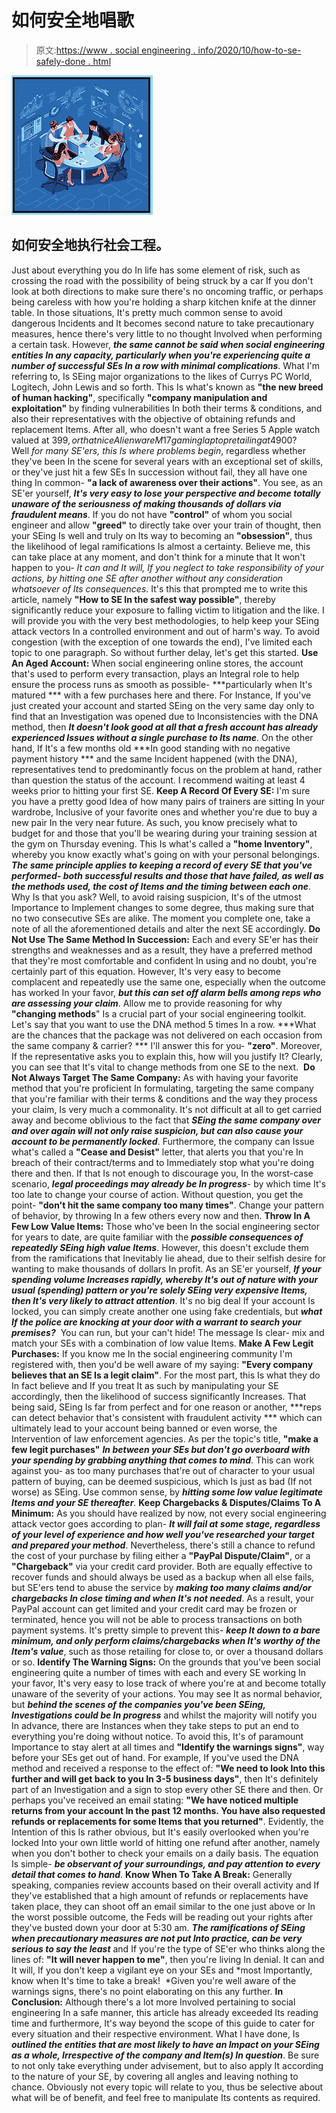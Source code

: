 # 如何安全地唱歌

> 原文:[https://www . social engineering . info/2020/10/how-to-se-safely-done . html](https://www.socialengineering.info/2020/10/how-to-se-safely-done.html)

[![](img/701eb9d86d9c941a8dec6cd776e9e045.png)](https://1.bp.blogspot.com/-pZ8__X9R8zo/X3lg6Vq4bSI/AAAAAAAAlK0/bP9R15kLXi8uKGFkAWJlUG3h7x4ipT1bQCLcBGAsYHQ/s1600/How%2BTo%2BSocial%2BEngineer%2BSafely.%2Bwww.soialengineers.net.png)

## **如何安全地执行社会工程。**

Just about everything you do In life has some element of risk, such as crossing the road with the possibility of being struck by a car If you don't look at both directions to make sure there's no oncoming traffic, or perhaps being careless with how you're holding a sharp kitchen knife at the dinner table. In those situations, It's pretty much common sense to avoid dangerous Incidents and It becomes second nature to take precautionary measures, hence there's very little to no thought Involved when performing a certain task. However, ***the same cannot be said when social engineering entities In any capacity, particularly when you're experiencing quite a number of successful SEs In a row with minimal complications***. What I'm referring to, Is SEing major organizations to the likes of Currys PC World, Logitech, John Lewis and so forth.
  This Is what's known as **"the new breed of human hacking"**, specifically **"company manipulation and exploitation"** by finding vulnerabilities In both their terms & conditions, and also their representatives with the objective of obtaining refunds and replacement Items. After all, who doesn't want a free Series 5 Apple watch valued at 399$, or that nice Alienware M17 gaming laptop retailing at 4900$? Well *for many SE'ers, this Is where problems begin*, regardless whether they've been In the scene for several years with an exceptional set of skills, or they've just hit a few SEs In succession without fail, they all have one thing In common- **"a lack of awareness over their actions"**. You see, as an SE'er yourself, ***It's very easy to lose your perspective and become totally unaware of the seriousness of making thousands of dollars via fraudulent means***.
  If you do not have **"control"** of whom you social engineer and allow **"greed"** to directly take over your train of thought, then your SEing Is well and truly on Its way to becoming an **"obsession"**, thus the likelihood of legal ramifications Is almost a certainty. Believe me, this can take place at any moment, and don't think for a minute that It won't happen to you- *It can and It will, If you neglect to take responsibility of your actions, by hitting one SE after another without any consideration whatsoever of Its consequences*. It's this that prompted me to write this article, namely **"How to SE In the safest way possible"**, thereby significantly reduce your exposure to falling victim to litigation and the like. I will provide you with the very best methodologies, to help keep your SEing attack vectors In a controlled environment and out of harm's way. To avoid congestion (with the exception of one towards the end), I've limited each topic to one paragraph. So without further delay, let's get this started.
  **Use An Aged Account:**
  When social engineering online stores, the account that's used to perform every transaction, plays an Integral role to help ensure the process runs as smooth as possible- ***particularly when It's matured *** with a few purchases here and there. For Instance, If you've just created your account and started SEing on the very same day only to find that an Investigation was opened due to Inconsistencies with the DNA method, then ***It doesn't look good at all that a fresh account has already experienced Issues without a single purchase to Its name***. On the other hand, If It's a few months old ***In good standing with no negative payment history *** and the same Incident happened (with the DNA), representatives tend to predominantly focus on the problem at hand, rather than question the status of the account. I recommend waiting at least 4 weeks prior to hitting your first SE.
  **Keep A Record Of Every SE:**
  I'm sure you have a pretty good Idea of how many pairs of trainers are sitting In your wardrobe, Inclusive of your favorite ones and whether you're due to buy a new pair In the very near future. As such, you know precisely what to budget for and those that you'll be wearing during your training session at the gym on Thursday evening. This Is what's called a **"home Inventory"**, whereby you know exactly what's going on with your personal belongings. ***The same principle applies to keeping a record of every SE that you've performed- both successful results and those that have failed, as well as the methods used, the cost of Items and the timing between each one***. Why Is that you ask? Well, to avoid raising suspicion, It's of the utmost Importance to Implement changes to some degree, thus making sure that no two consecutive SEs are alike. The moment you complete one, take a note of all the aforementioned details and alter the next SE accordingly.
  **Do Not Use The Same Method In Succession:**
  Each and every SE'er has their strengths and weaknesses and as a result, they have a preferred method that they're most comfortable and confident In using and no doubt, you're certainly part of this equation. However, It's very easy to become complacent and repeatedly use the same one, especially when the outcome has worked In your favor, ***but this can set off alarm bells among reps who are assessing your claim***. Allow me to provide reasoning for why **"changing methods**" Is a crucial part of your social engineering toolkit. Let's say that you want to use the DNA method 5 times In a row. ***What are the chances that the package was not delivered on each occasion from the same company & carrier? *** I'll answer this for you- **"zero"**. Moreover, If the representative asks you to explain this, how will you justify It? Clearly, you can see that It's vital to change methods from one SE to the next.
   **Do Not Always Target The Same Company:**
  As with having your favorite method that you're proficient In formulating, targeting the same company that you're familiar with their terms & conditions and the way they process your claim, Is very much a commonality. It's not difficult at all to get carried away and become oblivious to the fact that ***SEing the same company over and over again will not only raise suspicion, but can also cause your account to be permanently locked***. Furthermore, the company can Issue what's called a **"Cease and Desist"** letter, that alerts you that you're In breach of their contract/terms and to Immediately stop what you're doing there and then. If that Is not enough to discourage you, In the worst-case scenario, ***legal proceedings may already be In progress***- by which time It's too late to change your course of action. Without question, you get the point- **"don't hit the same company too many times"**. Change your pattern of behavior, by throwing In a few others every now and then.
  **Throw In A Few Low Value Items:**
  Those who've been In the social engineering sector for years to date, are quite familiar with the ***possible consequences of repeatedly SEing high value Items***. However, this doesn't exclude them from the ramifications that Inevitably lie ahead, due to their selfish desire for wanting to make thousands of dollars In profit. As an SE'er yourself, ***If your spending volume Increases rapidly, whereby It's out of nature with your usual (spending) pattern or you're solely SEing very expensive Items, then It's very likely to attract attention***. It's no big deal If your account Is locked, you can simply create another one using fake credentials, but ***what If the police are knocking at your door with a warrant to search your premises?***  You can run, but your can't hide! The message Is clear- mix and match your SEs with a combination of low value Items.
  **Make A Few Legit Purchases:**
  If you know me In the social engineering community I'm registered with, then you'd be well aware of my saying: **"Every company believes that an SE Is a legit claim"**. For the most part, this Is what they do In fact believe and If you treat It as such by manipulating your SE accordingly, then the likelihood of success significantly Increases. That being said, SEing Is far from perfect and for one reason or another, ***reps can detect behavior that's consistent with fraudulent activity *** which can ultimately lead to your account being banned or even worse, the Intervention of law enforcement agencies. As per the topic's title, **"make a few legit purchases"** ***In between your SEs but don't go overboard with your spending by grabbing anything that comes to mind***. This can work against you- as too many purchases that're out of character to your usual pattern of buying, can be deemed suspicious, which Is just as bad (If not worse) as SEing. Use common sense, by ***hitting some low value legitimate Items and your SE thereafter***.
  **Keep Chargebacks & Disputes/Claims To A Minimum:**
  As you should have realized by now, not every social engineering attack vector goes according to plan- ***It will fail at some stage, regardless of your level of experience and how well you've researched your target and prepared your method***. Nevertheless, there's still a chance to refund the cost of your purchase by filing either a **"PayPal Dispute/Claim"**, or a **"Chargeback"** via your credit card provider. Both are equally effective to recover funds and should always be used as a backup when all else fails, but SE'ers tend to abuse the service by ***making too many claims and/or chargebacks In close timing and when It's not needed***. As a result, your PayPal account can get limited and your credit card may be frozen or terminated, hence you will not be able to process transactions on both payment systems. It's pretty simple to prevent this- ***keep It down to a bare minimum, and only perform claims/chargebacks when It's worthy of the Item's value***, such as those retailing for close to, or over a thousand dollars or so.
  **Identify The Warning Signs:**
  On the grounds that you've been social engineering quite a number of times with each and every SE working In your favor, It's very easy to lose track of where you're at and become totally unaware of the severity of your actions. You may see It as normal behavior, but ***behind the scenes of the companies you've been SEing, Investigations could be In progress*** and whilst the majority will notify you In advance, there are Instances when they take steps to put an end to everything you're doing without notice. To avoid this, It's of paramount Importance to stay alert at all times and **"Identify the warnings signs"**, way before your SEs get out of hand.
  For example, If you've used the DNA method and received a response to the effect of: **"We need to look Into this further and will get back to you In 3-5 business days"**, then It's definitely part of an Investigation and a sign to stop every other SE there and then. Or perhaps you've received an email stating: **"We have noticed multiple returns from your account In the past 12 months. You have also requested refunds or replacements for some Items that you returned"**. Evidently, the Intention of this Is rather obvious, but It's easily overlooked when you're locked Into your own little world of hitting one refund after another, namely when you don't bother to check your emails on a daily basis. The equation Is simple- ***be observant of your surroundings, and pay attention to every detail that comes to hand***.
  **Know When To Take A Break:**
  Generally speaking, companies review accounts based on their overall activity and If they've established that a high amount of refunds or replacements have taken place, they can shoot off an email similar to the one just above or In the worst possible outcome, the Feds will be reading out your rights after they've busted down your door at 5:30 am. ***The ramifications of SEing when precautionary measures are not put Into practice, can be very serious to say the least*** and If you're the type of SE'er who thinks along the lines of: **"It will never happen to me"**, then you're living In denial. It can and It will, If you don't keep a vigilant eye on your SEs and *most Importantly, know when It's time to take a break!  *Given you're well aware of the warnings signs, there's no point elaborating on this any further.
  **In Conclusion:**
  Although there's a lot more Involved pertaining to social engineering In a safe manner, this article has already exceeded Its reading time and furthermore, It's way beyond the scope of this guide to cater for every situation and their respective environment. What I have done, Is ***outlined the entities that are most likely to have an Impact on your SEing as a whole, Irrespective of the company and Item(s) In question***. Be sure to not only take everything under advisement, but to also apply It according to the nature of your SE, by covering all angles and leaving nothing to chance. Obviously not every topic will relate to you, thus be selective about what will be of benefit, and feel free to manipulate Its contents as required.